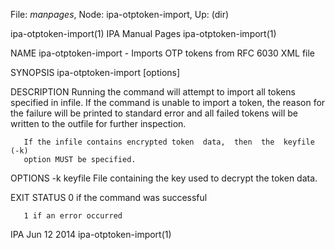 File: *manpages*,  Node: ipa-otptoken-import,  Up: (dir)

ipa-otptoken-import(1)         IPA Manual Pages         ipa-otptoken-import(1)



NAME
       ipa-otptoken-import - Imports OTP tokens from RFC 6030 XML file

SYNOPSIS
       ipa-otptoken-import [options] <infile> <outfile>

DESCRIPTION
       Running  the  command  will  attempt  to import all tokens specified in
       infile. If the command is unable to import a token, the reason for  the
       failure will be printed to standard error and all failed tokens will be
       written to the outfile for further inspection.

       If the infile contains encrypted token  data,  then  the  keyfile  (-k)
       option MUST be specified.


OPTIONS
       -k keyfile
              File containing the key used to decrypt the token data.

EXIT STATUS
       0 if the command was successful

       1 if an error occurred



IPA                               Jun 12 2014           ipa-otptoken-import(1)
